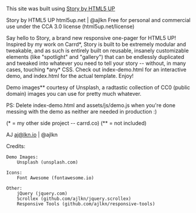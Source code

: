 This site was built using [Story by HTML5 UP](https://html5up.net/story)

Story by HTML5 UP
html5up.net | @ajlkn
Free for personal and commercial use under the CCA 3.0 license (html5up.net/license)

Say hello to Story, a brand new responsive one-pager for HTML5 UP! Inspired by my work
on Carrd*, Story is built to be extremely modular and tweakable, and as such is entirely
built on reusable, insanely customizable elements (like "spotlight" and "gallery") that
can be endlessly duplicated and tweaked into whatever you need to tell your story --
without, in many cases, touching *any\* CSS. Check out index-demo.html for an interactive
demo, and index.html for the actual template. Enjoy!

Demo images\*\* courtesy of Unsplash, a radtastic collection of CC0 (public domain) images
you can use for pretty much whatever.

PS: Delete index-demo.html and assets/js/demo.js when you're done messing with the demo
as neither are needed in production :)

(\* = my other side project -- carrd.co)
(\*\* = not included)

AJ
aj@lkn.io | @ajlkn

Credits:

    Demo Images:
    	Unsplash (unsplash.com)

    Icons:
    	Font Awesome (fontawesome.io)

    Other:
    	jQuery (jquery.com)
    	Scrollex (github.com/ajlkn/jquery.scrollex)
    	Responsive Tools (github.com/ajlkn/responsive-tools)
